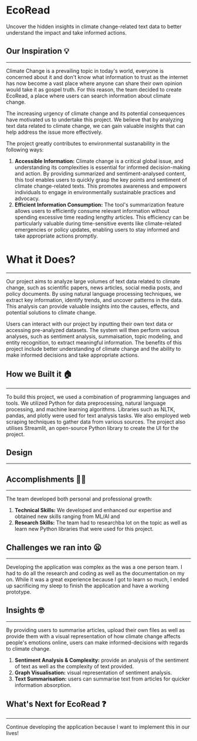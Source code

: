 # EcoRead
Uncover the hidden insights in climate change-related text data to better understand the impact and take informed actions.

## Our Inspiration 💡  
---
Climate Change is a prevailing topic in today's world, everyone is concerned about it and don't know what information to trust as the internet has now become a vast place where anyone can share their own opinion would take it as gospel truth. For this reason, the team decided to create EcoRead, a place where users can search information about climate change.

The increasing urgency of climate change and its potential consequences have motivated us to undertake this project. We believe that by analyzing text data related to climate change, we can gain valuable insights that can help address the issue more effectively. 

The project greatly contributes to environmental sustanability in the following ways:
1. **Accessible Information:** Climate change is a critical global issue, and understanding its complexities is essential for informed decision-making and action. By providing summarized and sentiment-analysed content, this tool enables users to quickly grasp the key points and sentiment of climate change-related texts. This promotes awareness and empowers individuals to engage in environmentally sustainable practices and advocacy.
2. **Efficient Information Consumption:** The tool's summarization feature allows users to efficiently consume relevant information without spending excessive time reading lengthy articles. This efficiency can be particularly valuable during time-sensitive events like climate-related emergencies or policy updates, enabling users to stay informed and take appropriate actions promptly.

# What it Does?
---
Our project aims to analyze large volumes of text data related to climate change, such as scientific papers, news articles, social media posts, and policy documents. By using natural language processing techniques, we extract key information, identify trends, and uncover patterns in the data. This analysis can provide valuable insights into the causes, effects, and potential solutions to climate change.

Users can interact with our project by inputting their own text data or accessing pre-analyzed datasets. The system will then perform various analyses, such as sentiment analysis, summaisation, topic modeling, and entity recognition, to extract meaningful information. The benefits of this project include better understanding of climate change and the ability to make informed decisions and take appropriate actions.

## How we Built it 🏠
---
To build this project, we used a combination of programming languages and tools. We utilized Python for data preprocessing, natural language processing, and machine learning algorithms. Libraries such as NLTK, pandas, and plotly were used for text analysis tasks. We also employed web scraping techniques to gather data from various sources. The project also utilises Streamlit, an open-source Python library to create the UI for the project.

## Design
---

## Accomplishments 💪🏻
---
The team developed both personal and professional growth:
1. **Technical Skills:** We developed and enhanced our expertise and obtained new skills ranging from ML/AI and
2. **Research Skills:** The team had to researchba lot on the topic as well as learn new Python libraries that were used for this project.

## Challenges we ran into 😦
---
Developing the application was complex as the was a one person team. I had to do all the research and coding as well as the documentation on my on. While it was a great experience because I got to learn so much, I ended up sacrificing my sleep to finish the application and have a working prototype.

## Insights 🤓
---
By providing users to summarise articles, upload their own files as well as provide them with a visual representation of how climate change affects people's emotions online, users can make informed-decisions with regards to climate change.
1. **Sentiment Analysis & Complexity:** provide an analysis of the sentiment of text as well as the complexity of text provided.
2. **Graph Visualisation:** visual representation of sentiment analysis.
3. **Text Summarisation:** users can summarise text from articles for quicker information absorption.

## What's Next for EcoRead ❓
---
Continue developing the application because I want to implement this in our lives!
